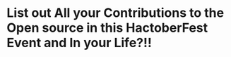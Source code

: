 # List out All your Contributions to the Open source in this HactoberFest Event and In your Life?!!
